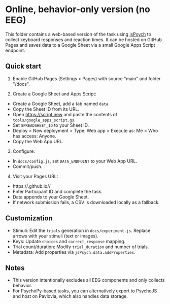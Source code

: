 # Online, behavior-only version (no EEG)

This folder contains a web-based version of the task using [jsPsych](https://www.jspsych.org/) to collect keyboard responses and reaction times. It can be hosted on GitHub Pages and saves data to a Google Sheet via a small Google Apps Script endpoint.

## Quick start

1) Enable GitHub Pages (Settings > Pages) with source "main" and folder "/docs".

2) Create a Google Sheet and Apps Script:
- Create a Google Sheet, add a tab named `data`.
- Copy the Sheet ID from its URL.
- Open https://script.new and paste the contents of `tools/google_apps_script.gs`.
- Set `SPREADSHEET_ID` to your Sheet ID.
- Deploy > New deployment > Type: Web app > Execute as: Me > Who has access: Anyone.
- Copy the Web App URL.

3) Configure:
- In `docs/config.js`, set `DATA_ENDPOINT` to your Web App URL.
- Commit/push.

4) Visit your Pages URL:
- https://<your-username>.github.io/<repo-name>/
- Enter Participant ID and complete the task.
- Data appends to your Google Sheet.
- If network submission fails, a CSV is downloaded locally as a fallback.

## Customization

- Stimuli: Edit the `trials` generation in `docs/experiment.js`. Replace arrows with your stimuli (text or images).
- Keys: Update `choices` and `correct_response` mapping.
- Trial count/duration: Modify `trial_duration` and number of trials.
- Metadata: Add properties via `jsPsych.data.addProperties`.

## Notes

- This version intentionally excludes all EEG components and only collects behavior.
- For PsychoPy-based tasks, you can alternatively export to PsychoJS and host on Pavlovia, which also handles data storage.